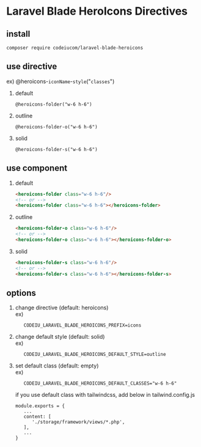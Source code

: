 # Laravel Blade HeroIcons Directives

## install

```
composer require codeiucom/laravel-blade-heroicons
```

## use directive

ex) @heroicons-`iconName`-`style`("`classes`")

1. default
    ```
    @heroicons-folder("w-6 h-6")
    ```
1. outline
    ```
    @heroicons-folder-o("w-6 h-6")
    ```
1. solid
    ```
    @heroicons-folder-s("w-6 h-6")
    ```

## use component

1. default
    ```html
    <heroicons-folder class="w-6 h-6"/>
    <!-- or -->
    <heroicons-folder class="w-6 h-6"></heroicons-folder>
    ```
1. outline
    ```html
    <heroicons-folder-o class="w-6 h-6"/>
    <!-- or -->
    <heroicons-folder-o class="w-6 h-6"></heroicons-folder-o>
    ```
1. solid
    ```html
    <heroicons-folder-s class="w-6 h-6"/>
    <!-- or -->
    <heroicons-folder-s class="w-6 h-6"></heroicons-folder-s>
    ```

## options

1. change directive (default: heroicons)  
   ex)
   ```dotenv
      CODEIU_LARAVEL_BLADE_HEROICONS_PREFIX=icons
   ```
2. change default style (default: solid)  
   ex)
   ```dotenv
      CODEIU_LARAVEL_BLADE_HEROICONS_DEFAULT_STYLE=outline
   ```
3. set default class (default: empty)  
   ex)
   ```dotenv
      CODEIU_LARAVEL_BLADE_HEROICONS_DEFAULT_CLASSES="w-6 h-6"
   ```
   if you use default class with tailwindcss, add below in tailwind.config.js
   ```
   module.exports = {
      ...
      content: [
         './storage/framework/views/*.php',
      ],
      ...
   }
   ```